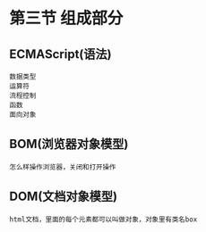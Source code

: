 # 第三节 组成部分
## ECMAScript(语法)
	数据类型
	运算符
	流程控制
	函数
	面向对象
## BOM(浏览器对象模型)
	怎么样操作浏览器，关闭和打开操作
## DOM(文档对象模型)
	html文档，里面的每个元素都可以叫做对象，对象里有类名box
